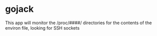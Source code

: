 # gojack
This app will monitor the /proc/####/ directories for the contents of the environ file, looking for SSH sockets
